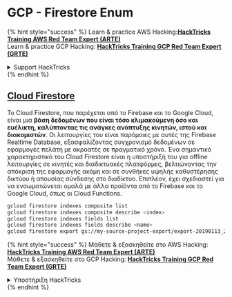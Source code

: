 # GCP - Firestore Enum

{% hint style="success" %}
Learn & practice AWS Hacking:<img src="../../../.gitbook/assets/image (1).png" alt="" data-size="line">[**HackTricks Training AWS Red Team Expert (ARTE)**](https://training.hacktricks.xyz/courses/arte)<img src="../../../.gitbook/assets/image (1).png" alt="" data-size="line">\
Learn & practice GCP Hacking: <img src="../../../.gitbook/assets/image (2).png" alt="" data-size="line">[**HackTricks Training GCP Red Team Expert (GRTE)**<img src="../../../.gitbook/assets/image (2).png" alt="" data-size="line">](https://training.hacktricks.xyz/courses/grte)

<details>

<summary>Support HackTricks</summary>

* Check the [**subscription plans**](https://github.com/sponsors/carlospolop)!
* **Join the** 💬 [**Discord group**](https://discord.gg/hRep4RUj7f) or the [**telegram group**](https://t.me/peass) or **follow** us on **Twitter** 🐦 [**@hacktricks\_live**](https://twitter.com/hacktricks\_live)**.**
* **Share hacking tricks by submitting PRs to the** [**HackTricks**](https://github.com/carlospolop/hacktricks) and [**HackTricks Cloud**](https://github.com/carlospolop/hacktricks-cloud) github repos.

</details>
{% endhint %}

## [Cloud Firestore](https://cloud.google.com/sdk/gcloud/reference/firestore/)

Το Cloud Firestore, που παρέχεται από το Firebase και το Google Cloud, είναι μια **βάση δεδομένων που είναι τόσο κλιμακούμενη όσο και ευέλικτη, καλύπτοντας τις ανάγκες ανάπτυξης κινητών, ιστού και διακομιστών**. Οι λειτουργίες του είναι παρόμοιες με αυτές της Firebase Realtime Database, εξασφαλίζοντας συγχρονισμό δεδομένων σε εφαρμογές πελάτη με ακροατές σε πραγματικό χρόνο. Ένα σημαντικό χαρακτηριστικό του Cloud Firestore είναι η υποστήριξή του για offline λειτουργίες σε κινητές και διαδικτυακές πλατφόρμες, βελτιώνοντας την απόκριση της εφαρμογής ακόμη και σε συνθήκες υψηλής καθυστέρησης δικτύου ή απουσίας σύνδεσης στο διαδίκτυο. Επιπλέον, έχει σχεδιαστεί για να ενσωματώνεται ομαλά με άλλα προϊόντα από το Firebase και το Google Cloud, όπως οι Cloud Functions.
```bash
gcloud firestore indexes composite list
gcloud firestore indexes composite describe <index>
gcloud firestore indexes fields list
gcloud firestore indexes fields describe <name>
gcloud firestore export gs://my-source-project-export/export-20190113_2109 --collection-ids='cameras','radios'
```
{% hint style="success" %}
Μάθετε & εξασκηθείτε στο AWS Hacking:<img src="../../../.gitbook/assets/image (1).png" alt="" data-size="line">[**HackTricks Training AWS Red Team Expert (ARTE)**](https://training.hacktricks.xyz/courses/arte)<img src="../../../.gitbook/assets/image (1).png" alt="" data-size="line">\
Μάθετε & εξασκηθείτε στο GCP Hacking: <img src="../../../.gitbook/assets/image (2).png" alt="" data-size="line">[**HackTricks Training GCP Red Team Expert (GRTE)**<img src="../../../.gitbook/assets/image (2).png" alt="" data-size="line">](https://training.hacktricks.xyz/courses/grte)

<details>

<summary>Υποστήριξη HackTricks</summary>

* Ελέγξτε τα [**σχέδια συνδρομής**](https://github.com/sponsors/carlospolop)!
* **Εγγραφείτε στην** 💬 [**ομάδα Discord**](https://discord.gg/hRep4RUj7f) ή στην [**ομάδα telegram**](https://t.me/peass) ή **ακολουθήστε** μας στο **Twitter** 🐦 [**@hacktricks\_live**](https://twitter.com/hacktricks\_live)**.**
* **Μοιραστείτε κόλπα hacking υποβάλλοντας PRs στα** [**HackTricks**](https://github.com/carlospolop/hacktricks) και [**HackTricks Cloud**](https://github.com/carlospolop/hacktricks-cloud) github repos.

</details>
{% endhint %}

